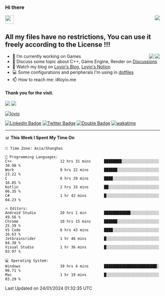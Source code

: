 <h3 align="left">Hi there</h3>
<img src='https://em-content.zobj.net/source/animated-noto-color-emoji/356/waving-hand_light-skin-tone_1f44b-1f3fb_1f3fb.gif' width='28' />
<a align="right" href="https://github.com/loyio/loyio/blob/master/STAR/README.md"><img align="right" src="https://img.shields.io/badge/LOYIO-STAR-green" /></a>

## All my files have no restrictions, You can use it freely according to the License !!!

<a href="https://github.com/loyio#gh-light-mode-only">
     <img align="right"  src="https://loy-readme.vercel.app/api/top-langs/?username=loyio&langs_count=6&hide=css,html,jupyter%20notebook" />
</a>

<a href="https://github.com/loyio#gh-dark-mode-only">
  <img align="right"  src="https://loy-readme.vercel.app/api/top-langs/?username=loyio&langs_count=6&theme=slateorange&hide=css,html,jupyter%20notebook" />
</a>



- 🔭 I’m currently working on Games
- 💬 Discuss some topic about C++, Game Engine, Render on [Discussions](https://github.com/loyio/loyio/discussions)
- 📔 Watch my blog on [Loyio's Blog](https://loyio.me), [Loyio's Notion](https://loyio.notion.site/loyio/Loyio-s-Dashboard-2f56bd29222a445ea9d9e8802a1ac83b)
- 💻 Some configurations and peripherals I'm using in [dotfiles](https://github.com/loyio/dotfiles)
- 📫 How to reach me: i#loyio.me


#### Thank you for the visit.
<img src="http://profile-counter.glitch.me/loyio/count.svg" />

<img src="https://loy-readme.vercel.app/api?username=loyio&show_icons=true&hide=stars&include_all_commits=true&hide_title=true&theme=slateorange" />

     

[![loyio](https://github-profile-trophy.vercel.app/?username=loyio&theme=onedark&column=4)](https://github.com/loyio)

[![Linkedin Badge](https://img.shields.io/badge/-@loyio-0077b5?style=flat-square&logo=Linkedin&logoColor=white&labelColor=0077b5&link=https://www.linkedin.com/in/loyio-hex-363172158/)](https://www.linkedin.com/in/loyio-hex-363172158/)
[![Twitter Badge](https://img.shields.io/badge/-@loyiome-000000?style=flat-square&labelColor=000000&logo=x&logoColor=white&link=https://twitter.com/loyiome)](https://twitter.com/loyiome)
[![Double Badge](https://img.shields.io/badge/@loyio-007722?style=flat&logo=Douban&logoColor=white)](https://www.douban.com/people/susmote)
[![wakatime](https://wakatime.com/badge/user/c0ddc104-5a20-41d1-ab9a-c4d9ea20a4d9.svg)](https://wakatime.com/@c0ddc104-5a20-41d1-ab9a-c4d9ea20a4d9)

-------
<!--START_SECTION:waka-->
📊 **This Week I Spent My Time On** 

```text
🕑︎ Time Zone: Asia/Shanghai

💬 Programming Languages: 
C++                      12 hrs 31 mins      ████████░░░░░░░░░░░░░░░░░   30.98 % 
Work                     9 hrs 22 mins       ██████░░░░░░░░░░░░░░░░░░░   23.22 % 
C                        6 hrs 29 mins       ████░░░░░░░░░░░░░░░░░░░░░   16.05 % 
Kotlin                   2 hrs 33 mins       ██░░░░░░░░░░░░░░░░░░░░░░░   06.35 % 
C#                       1 hr 42 mins        █░░░░░░░░░░░░░░░░░░░░░░░░   04.23 % 

🔥 Editors: 
Android Studio           20 hrs 1 min        ████████████░░░░░░░░░░░░░   49.56 % 
Chrome                   10 hrs 15 mins      ██████░░░░░░░░░░░░░░░░░░░   25.39 % 
VS Code                  6 hrs 43 mins       ████░░░░░░░░░░░░░░░░░░░░░   16.63 % 
Jetbrainsrider           1 hr 46 mins        █░░░░░░░░░░░░░░░░░░░░░░░░   04.38 % 
Visual Studio            1 hr 36 mins        █░░░░░░░░░░░░░░░░░░░░░░░░   03.97 % 

💻 Operating System: 
Windows                  39 hrs 4 mins       ████████████████████████░   96.71 % 
Mac                      1 hr 19 mins        █░░░░░░░░░░░░░░░░░░░░░░░░   03.29 % 
```


 Last Updated on 24/01/2024 01:32:35 UTC
<!--END_SECTION:waka-->
